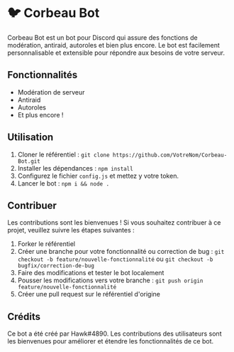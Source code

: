 # 🐦 Corbeau Bot

Corbeau Bot est un bot pour Discord qui assure des fonctions de modération, antiraid, autoroles et bien plus encore. Le bot est facilement personnalisable et extensible pour répondre aux besoins de votre serveur.

## Fonctionnalités

- Modération de serveur
- Antiraid
- Autoroles
- Et plus encore !

## Utilisation

1. Cloner le référentiel : `git clone https://github.com/VotreNom/Corbeau-Bot.git`
2. Installer les dépendances : `npm install`
3. Configurez le fichier `config.js` et mettez y votre token.
4. Lancer le bot : `npm i && node .`

## Contribuer

Les contributions sont les bienvenues ! Si vous souhaitez contribuer à ce projet, veuillez suivre les étapes suivantes :

1. Forker le référentiel
2. Créer une branche pour votre fonctionnalité ou correction de bug : `git checkout -b feature/nouvelle-fonctionnalité` ou `git checkout -b bugfix/correction-de-bug`
3. Faire des modifications et tester le bot localement
4. Pousser les modifications vers votre branche : `git push origin feature/nouvelle-fonctionnalité`
5. Créer une pull request sur le référentiel d'origine

## Crédits

Ce bot a été créé par Hawk#4890. Les contributions des utilisateurs sont les bienvenues pour améliorer et étendre les fonctionnalités de ce bot.
